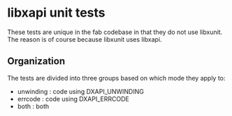 # libxapi unit tests

These tests are unique in the fab codebase in that they do not use libxunit. The
reason is of course because libxunit uses libxapi.

## Organization

The tests are divided into three groups based on which mode they apply to:

* unwinding : code using DXAPI_UNWINDING
* errcode : code using DXAPI_ERRCODE
* both : both
